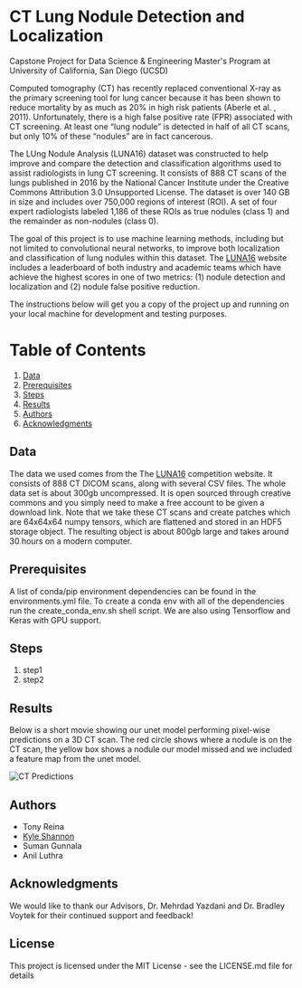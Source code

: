 # CT Lung Nodule Detection and Localization
Capstone Project for Data Science &amp; Engineering Master's Program at University of California, San Diego (UCSD)

Computed tomography (CT) has recently replaced conventional X-ray as the primary
screening tool for lung cancer because it has been shown to reduce mortality by as much as
20% in high risk patients (Aberle et al. , 2011). Unfortunately, there is a high false positive rate
(FPR) associated with CT screening. At least one “lung nodule” is detected in half of all CT
scans, but only 10% of these “nodules” are in fact cancerous.

The LUng Nodule Analysis (LUNA16) dataset was constructed to help improve and
compare the detection and classification algorithms used to assist radiologists in lung CT
screening. It consists of 888 CT scans of the lungs published in 2016 by the National Cancer
Institute under the Creative Commons Attribution 3.0 Unsupported License. The dataset is over
140 GB in size and includes over 750,000 regions of interest (ROI). A set of four expert
radiologists labeled 1,186 of these ROIs as true nodules (class 1) and the remainder as
non-nodules (class 0).

The goal of this project is to use machine learning methods, including but not limited to
convolutional neural networks, to improve both localization and classification of lung nodules
within this dataset. The [LUNA16](https://luna16.grand-challenge.org/home/) website includes a
leaderboard of both industry and academic teams which have achieve the highest scores in one
of two metrics: (1) nodule detection and localization and (2) nodule false positive reduction.

The instructions below will get you a copy of the project up and running on your local machine for development and testing purposes.

# Table of Contents
1. [Data](#Data)
2. [Prerequisites](#Prerequisites)
3. [Steps](#Steps)
4. [Results](#Results)
5. [Authors](#Authors)
6. [Acknowledgments](#Acknowledgments)

## Data
The data we used comes from the The [LUNA16](https://luna16.grand-challenge.org/home/) competition website. It consists of 888 CT DICOM scans, along with several CSV files. The whole data set is about 300gb uncompressed. It is open sourced through creative commons and you simply need to make a free account to be given a download link. Note that we take these CT scans and create patches which are 64x64x64 numpy tensors, which are flattened and stored in an HDF5 storage object. The resulting object is about 800gb large and takes around 30 hours on a modern computer. 

## Prerequisites
A list of conda/pip environment dependencies can be found in the environments.yml file. To create a conda env with all of the dependencies run the create_conda_env.sh shell script. We are also using Tensorflow and Keras with GPU support.

## Steps
1. step1
2. step2

## Results
Below is a short movie showing our unet model performing pixel-wise predictions on a 3D CT scan. The red circle shows where a nodule is on the CT scan, the yellow box shows a nodule our model missed and we included a feature map from the unet model. 

![CT Predictions](./images/CT-prediction-results-unet.gif)

## Authors
- Tony Reina
- [Kyle Shannon](https://github.com/kshannon)
- Suman Gunnala
- Anil Luthra

## Acknowledgments
We would like to thank our Advisors, Dr. Mehrdad Yazdani and Dr. Bradley Voytek  for their continued support and feedback!

## License
This project is licensed under the MIT License - see the LICENSE.md file for details
